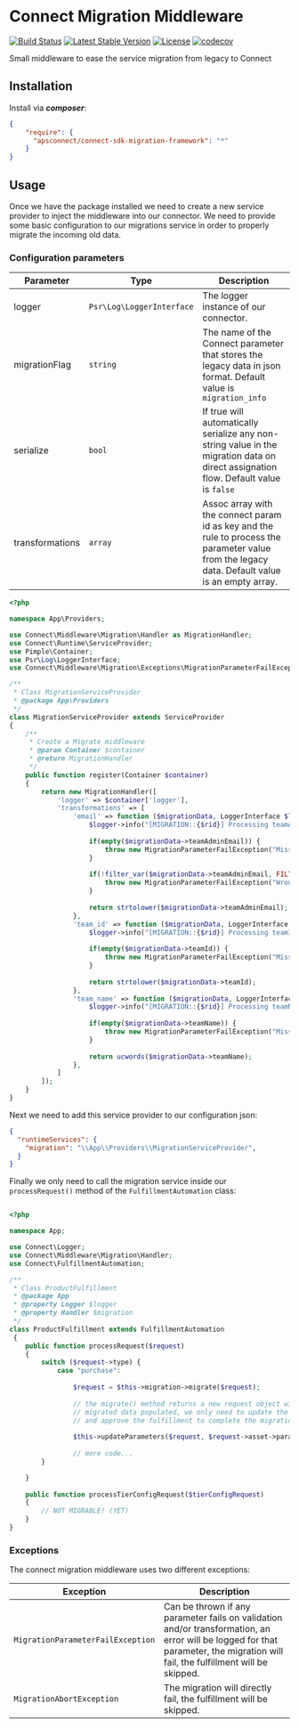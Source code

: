 # Connect Migration Middleware

[![Build Status](https://travis-ci.com/ingrammicro/connect-php-sdk-migration-framework.svg?branch=master)](https://travis-ci.com/ingrammicro/connect-php-sdk-migration-framework) [![Latest Stable Version](https://poser.pugx.org/apsconnect/connect-sdk-migration-framework/v/stable)](https://packagist.org/packages/apsconnect/connect-sdk-migration-framework) [![License](https://poser.pugx.org/apsconnect/connect-sdk-migration-framework/license)](https://packagist.org/packages/apsconnect/connect-sdk-migration-framework) [![codecov](https://codecov.io/gh/ingrammicro/connect-php-sdk-migration-framework/branch/master/graph/badge.svg)](https://codecov.io/gh/ingrammicro/connect-php-sdk-migration-framework)

Small middleware to ease the service migration from legacy to Connect

## Installation

Install via ***composer***:

```json
{
    "require": {
      "apsconnect/connect-sdk-migration-framework": "*"
    }
}
```

## Usage 

Once we have the package installed we need to create a new service provider to inject the middleware 
into our connector. We need to provide some basic configuration to our migrations service in order to 
properly migrate the incoming old data.

### Configuration parameters

| Parameter       | Type                      | Description                           |
| --------------- | ------------------------- | ------------------------------------- |
| logger          | `Psr\Log\LoggerInterface` | The logger instance of our connector. |
| migrationFlag   | `string`                  | The name of the Connect parameter that stores the legacy data in json format. Default value is `migration_info`|
| serialize       | `bool`                    | If true will automatically serialize any non-string value in the migration data on direct assignation flow. Default value is `false` |
| transformations | `array`                   | Assoc array with the connect param id as key and the rule to process the parameter value from the legacy data. Default value is an empty array. |

```php
<?php

namespace App\Providers;

use Connect\Middleware\Migration\Handler as MigrationHandler;
use Connect\Runtime\ServiceProvider;
use Pimple\Container;
use Psr\Log\LoggerInterface;
use Connect\Middleware\Migration\Exceptions\MigrationParameterFailException;

/**
 * Class MigrationServiceProvider
 * @package App\Providers
 */
class MigrationServiceProvider extends ServiceProvider
{
    /**
     * Create a Migrate middleware
     * @param Container $container
     * @return MigrationHandler
     */
    public function register(Container $container)
    {
        return new MigrationHandler([
            'logger' => $container['logger'],
            'transformations' => [
                'email' => function ($migrationData, LoggerInterface $logger, $rid) {
                    $logger->info("[MIGRATION::{$rid}] Processing teamAdminEmail parameter.");
                    
                    if(empty($migrationData->teamAdminEmail)) {
                        throw new MigrationParameterFailException("Missing field teamAdminEmail.", 400);
                    }
                    
                    if(!filter_var($migrationData->teamAdminEmail, FILTER_VALIDATE_EMAIL)) {
                        throw new MigrationParameterFailException("Wrong field teamAdminEmail must be an email.", 400);
                    }
                    
                    return strtolower($migrationData->teamAdminEmail);
                },
                'team_id' => function ($migrationData, LoggerInterface $logger, $rid) {
                    $logger->info("[MIGRATION::{$rid}] Processing teamId parameter.");
                    
                    if(empty($migrationData->teamId)) {
                        throw new MigrationParameterFailException("Missing field teamId.", 400);
                    }
                    
                    return strtolower($migrationData->teamId);
                },
                'team_name' => function ($migrationData, LoggerInterface $logger, $rid) {
                    $logger->info("[MIGRATION::{$rid}] Processing teamName parameter.");
                    
                    if(empty($migrationData->teamName)) {
                        throw new MigrationParameterFailException("Missing field teamName.", 400);
                    }
                    
                    return ucwords($migrationData->teamName);
                },
            ]
        ]);
    }
}
```

Next we need to add this service provider to our configuration json:

```json 
{
  "runtimeServices": {
    "migration": "\\App\\Providers\\MigrationServiceProvider",
  }  
}

```

Finally we only need to call the migration service inside our `processRequest()` method of 
the `FulfillmentAutomation` class:

```php

<?php

namespace App;

use Connect\Logger;
use Connect\Middleware\Migration\Handler;
use Connect\FulfillmentAutomation;

/**
 * Class ProductFulfillment
 * @package App
 * @property Logger $logger
 * @property Handler $migration
 */
class ProductFulfillment extends FulfillmentAutomation
 {
    public function processRequest($request)
    {
        switch ($request->type) {
            case "purchase":
                
                $request = $this->migration->migrate($request);
                
                // the migrate() method returns a new request object with the
                // migrated data populated, we only need to update the params 
                // and approve the fulfillment to complete the migration.
                
                $this->updateParameters($request, $request->asset->params);
                
                // more code...
        }

    }
    
    public function processTierConfigRequest($tierConfigRequest)
    {
        // NOT MIGRABLE! (YET)
    }
}
```

### Exceptions

The connect migration middleware uses two different exceptions:

| Exception | Description | 
| --------- | ------------------------------ | 
| `MigrationParameterFailException` | Can be thrown if any parameter fails on validation and/or transformation, an error will be logged for that parameter, the migration will fail, the fulfillment will be skipped. | 
| `MigrationAbortException` | The migration will directly fail, the fulfillment will be skipped. | 



